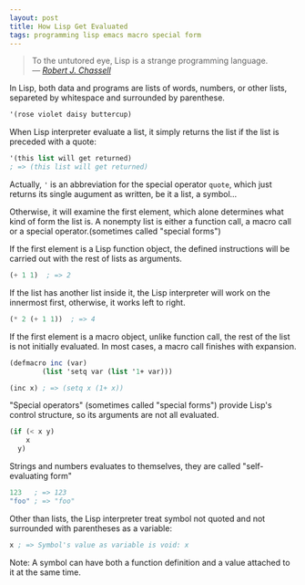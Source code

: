 ```yaml
---
layout: post
title: How Lisp Get Evaluated
tags: programming lisp emacs macro special form
---
```


> To the untutored eye, Lisp is a strange programming language.  
> <cite>— [Robert J. Chassell](http://bit.ly/1bIly9E)</cite>

In Lisp, both data and programs are lists of words, numbers, or other
lists, separeted by whitespace and surrounded by parenthese.

```scheme
'(rose violet daisy buttercup)
```

When Lisp interpreter evaluate a list, it simply returns the list if
the list is preceded with a quote:

```scheme
'(this list will get returned)
; => (this list will get returned)
```
Actually, `'` is an abbreviation for the special operator `quote`, which
just returns its single augument as written, be it a list, a symbol...

Otherwise, it will examine the first element, which alone determines
what kind of form the list is. A nonempty list is either a function
call, a macro call or a special operator.(sometimes called "special
forms")

If the first element is a Lisp function object, the defined
instructions will be carried out with the rest of lists as arguments.

```scheme
(+ 1 1)  ; => 2
```

If the list has another list inside it, the Lisp interpreter will work
on the innermost first, otherwise, it works left to right.

```scheme
(* 2 (+ 1 1))  ; => 4
```

If the first element is a macro object, unlike function call, the rest
of the list is not initially evaluated. In most cases, a macro call
finishes with expansion.

```scheme
(defmacro inc (var)
        (list 'setq var (list '1+ var)))

(inc x) ; => (setq x (1+ x))
```

"Special operators" (sometimes called "special forms") provide Lisp's
control structure, so its arguments are not all evaluated.

```scheme
(if (< x y)
    x
  y)
```

Strings and numbers evaluates to themselves, they are called
"self-evaluating form"

```scheme
123   ; => 123
"foo" ; => "foo"
```

Other than lists, the Lisp interpreter treat symbol not quoted and not
surrounded with parentheses as a variable:

```scheme
x ; => Symbol's value as variable is void: x
```

Note: A symbol can have both a function definition and a value attached to
it at the same time.


